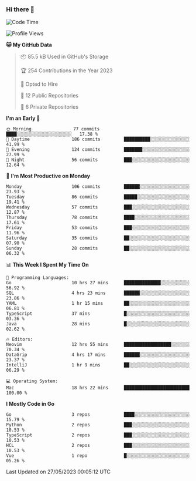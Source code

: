 ### Hi there 👋
<!--![visitors](https://visitor-badge.glitch.me/badge?page_id=d0zingcat)-->
<!--
**d0zingcat/d0zingcat** is a ✨ _special_ ✨ repository because its `README.md` (this file) appears on your GitHub profile.

Here are some ideas to get you started:

- 🔭 I’m currently working on ...
- 🌱 I’m currently learning ...
- 👯 I’m looking to collaborate on ...
- 🤔 I’m looking for help with ...
- 💬 Ask me about ...
- 📫 How to reach me: ...
- 😄 Pronouns: ...
- ⚡ Fun fact: ...
-->
<!--START_SECTION:waka-->
![Code Time](http://img.shields.io/badge/Code%20Time-2%2C642%20hrs%2038%20mins-blue)

![Profile Views](http://img.shields.io/badge/Profile%20Views-0-blue)

**🐱 My GitHub Data** 

> 📦 85.5 kB Used in GitHub's Storage 
 > 
> 🏆 254 Contributions in the Year 2023
 > 
> 💼 Opted to Hire
 > 
> 📜 12 Public Repositories 
 > 
> 🔑 6 Private Repositories 
 > 
**I'm an Early 🐤** 

```text
🌞 Morning                77 commits          ████░░░░░░░░░░░░░░░░░░░░░   17.38 % 
🌆 Daytime                186 commits         ██████████░░░░░░░░░░░░░░░   41.99 % 
🌃 Evening                124 commits         ███████░░░░░░░░░░░░░░░░░░   27.99 % 
🌙 Night                  56 commits          ███░░░░░░░░░░░░░░░░░░░░░░   12.64 % 
```
📅 **I'm Most Productive on Monday** 

```text
Monday                   106 commits         ██████░░░░░░░░░░░░░░░░░░░   23.93 % 
Tuesday                  86 commits          █████░░░░░░░░░░░░░░░░░░░░   19.41 % 
Wednesday                57 commits          ███░░░░░░░░░░░░░░░░░░░░░░   12.87 % 
Thursday                 78 commits          ████░░░░░░░░░░░░░░░░░░░░░   17.61 % 
Friday                   53 commits          ███░░░░░░░░░░░░░░░░░░░░░░   11.96 % 
Saturday                 35 commits          ██░░░░░░░░░░░░░░░░░░░░░░░   07.90 % 
Sunday                   28 commits          ██░░░░░░░░░░░░░░░░░░░░░░░   06.32 % 
```


📊 **This Week I Spent My Time On** 

```text
💬 Programming Languages: 
Go                       10 hrs 27 mins      ██████████████░░░░░░░░░░░   56.92 % 
SQL                      4 hrs 23 mins       ██████░░░░░░░░░░░░░░░░░░░   23.86 % 
YAML                     1 hr 15 mins        ██░░░░░░░░░░░░░░░░░░░░░░░   06.81 % 
TypeScript               37 mins             █░░░░░░░░░░░░░░░░░░░░░░░░   03.36 % 
Java                     28 mins             █░░░░░░░░░░░░░░░░░░░░░░░░   02.62 % 

🔥 Editors: 
Neovim                   12 hrs 55 mins      ██████████████████░░░░░░░   70.34 % 
DataGrip                 4 hrs 17 mins       ██████░░░░░░░░░░░░░░░░░░░   23.37 % 
IntelliJ                 1 hr 9 mins         ██░░░░░░░░░░░░░░░░░░░░░░░   06.29 % 

💻 Operating System: 
Mac                      18 hrs 22 mins      █████████████████████████   100.00 % 
```

**I Mostly Code in Go** 

```text
Go                       3 repos             ████░░░░░░░░░░░░░░░░░░░░░   15.79 % 
Python                   2 repos             ███░░░░░░░░░░░░░░░░░░░░░░   10.53 % 
TypeScript               2 repos             ███░░░░░░░░░░░░░░░░░░░░░░   10.53 % 
HCL                      2 repos             ███░░░░░░░░░░░░░░░░░░░░░░   10.53 % 
Vue                      1 repo              █░░░░░░░░░░░░░░░░░░░░░░░░   05.26 % 
```




 Last Updated on 27/05/2023 00:05:12 UTC
<!--END_SECTION:waka-->

